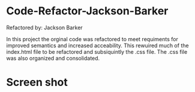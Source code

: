 # Code-Refactor-Jackson-Barker
Refactored by: Jackson Barker 

In this project the orginal code was refactored to meet requiments for improved semantics and increased acceability. This rewuired much of the index.html file to be refactored and subsiquintly the .css file. The .css file was also organized and consolidated. 

# Screen shot 

